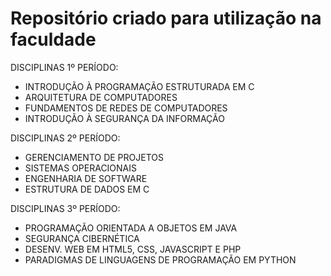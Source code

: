 # Repositório criado para utilização na faculdade

DISCIPLINAS 1º PERÍODO:
- INTRODUÇÃO À PROGRAMAÇÃO ESTRUTURADA EM C
- ARQUITETURA DE COMPUTADORES
- FUNDAMENTOS DE REDES DE COMPUTADORES
- INTRODUÇÃO À SEGURANÇA DA INFORMAÇÃO

DISCIPLINAS 2º PERÍODO: 
- GERENCIAMENTO DE PROJETOS
- SISTEMAS OPERACIONAIS	
- ENGENHARIA DE SOFTWARE	
- ESTRUTURA DE DADOS EM C	

DISCIPLINAS 3º PERÍODO:
- PROGRAMAÇÃO ORIENTADA A OBJETOS EM JAVA
- SEGURANÇA CIBERNÉTICA	
- DESENV. WEB EM HTML5, CSS, JAVASCRIPT E PHP	
- PARADIGMAS DE LINGUAGENS DE PROGRAMAÇÃO EM PYTHON	
  
  
  

